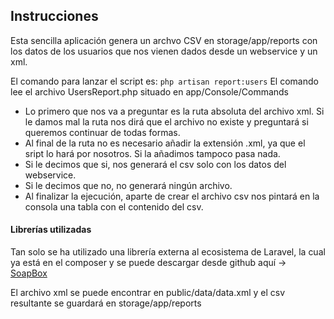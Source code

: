 ## Instrucciones

Esta sencilla aplicación genera un archvo CSV en storage/app/reports con los datos de los usuarios
que nos vienen dados desde un webservice y un xml.

El comando para lanzar el script es: `php artisan report:users` El comando lee el archivo UsersReport.php
situado en app/Console/Commands
- Lo primero que nos va a preguntar es la ruta absoluta del archivo xml. Si le damos mal la ruta nos dirá que
el archivo no existe y preguntará si queremos continuar de todas formas.
- Al final de la ruta no es necesario añadir la extensión .xml, ya que el sript lo hará por nosotros.
Si la añadimos tampoco pasa nada.
- Si le decimos que si, nos generará el csv solo con los datos del webservice.
- Si le decimos que no, no generará ningún archivo.
- Al finalizar la ejecución, aparte de crear el archivo csv nos pintará en la consola una tabla con
el contenido del csv.

#### Librerías utilizadas
Tan solo se ha utilizado una librería externa al ecosistema de Laravel, la cual ya está en el composer
y se puede descargar desde github aquí -> [SoapBox](https://github.com/SoapBox/laravel-formatter)

El archivo xml se puede encontrar en public/data/data.xml y el csv resultante se guardará en storage/app/reports
